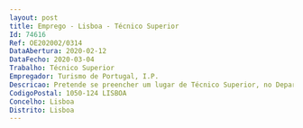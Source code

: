 ```yaml
--- 
layout: post
title: Emprego - Lisboa - Técnico Superior
Id: 74616
Ref: OE202002/0314
DataAbertura: 2020-02-12
DataFecho: 2020-03-04
Trabalho: Técnico Superior
Empregador: Turismo de Portugal, I.P.
Descricao: Pretende se preencher um lugar de Técnico Superior, no Departamento de Marketing Territorial e Negócios para o desempenho das seguintes funções Apoio técnico em matérias relacionadas com a Gestão de Planos de Marketing de Produtos e ou Mercado, com especial destaque para   A gestão da implementação de Planos de Marketing de Produto com atuação ao nível da qualificação do produto, da capacitação dos agentes e da promoção e comercialização do produto   O conhecimento aprofundado da atuação das empresas e outros players   A articulação permanente com os agentes públicos e privados de cada território   A elaboração de pareceres técnicos e de propostas e contratação de apoios no âmbito do Regulamento de Financiamentos do Turismo de Portugal   O acompanhamento da execução de projetos ações e respetivo reporting de resultados   Análises de mercado e de dados estatísticos.
CodigoPostal: 1050-124 LISBOA
Concelho: Lisboa
Distrito: Lisboa
--- 
```

